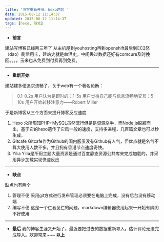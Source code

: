 ```yaml
---
title: '博客重新开张、hexo建站 '
date: 2015-08-12 11:14:37
updated: 2015-08-12 11:14:37
tags: [hexo, 随笔]
---
```


 - **前言**

建站写博客已经两三年了
从主机屋到youhosting再到openshift最后到EC2怒（dao）刷信用卡，建站史就是血泪史。中间丢过数据还好有comcure及时挽回。。。。玉米也从免费到付费再到免费。 


----------

 - **重新开始**

建站建多便追求流畅了，关于web有一个著名论断：   
> 0.1-0.2s 用户认为是即时的；1-5s 用户觉得自己能与信息流畅地交互；5-10s 用户开始转移注意力——Robert Miller

 于是新博客从三个方面来提升博客反应速度
<!-- more --> 
 1. Hexo
 众所周知PHP+MySQL虽然流行但是是资源杀手，而Node.js脱颖而出，基于它的hexo遗传了它风一般的速度，支持多进程，几百篇文章也可以秒生成。
 2. Gitcafe
 Gitcafe作为Github的国内版虽没有Github有人气，但优点就是名气不算大使用人数不多。并且拥有香港节点速度奇快。
 3. Yilia
 Yilia是所用主题大量资源是通过百度静态资源公共库来完成加载的，并采用异步加载实现快速反应


----------

 

 - **缺点**

缺点也有两个

 1. 管理不便
 采用git方式进行发布管理必须要在电脑上完成，没有后台没有移动端
 2. 编写不便
 这是一个仁者见仁的问题，markdown编辑器使用起来一开始有隔阂不好使用


----------

 - **最后**
 我的博客生涯又开始了，最近要把过去的数据重新导入，估计评论无法完成导入。欢迎常来~~~
**以上**